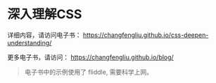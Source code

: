 # 深入理解CSS

详细内容，请访问电子书：
https://changfengliu.github.io/css-deepen-understanding/

更多电子书，请访问：
https://changfengliu.github.io/blog/
> 电子书中的示例使用了 fliddle, 需要科学上网。
